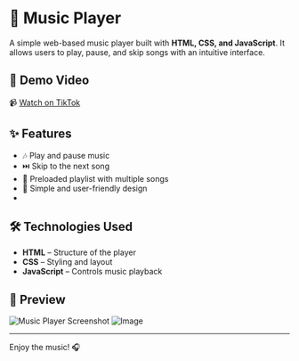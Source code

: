 # 🎵 Music Player

A simple web-based music player built with **HTML, CSS, and JavaScript**. It allows users to play, pause, and skip songs with an intuitive interface.

## 🎥 Demo Video  
📹 [Watch on TikTok](https://www.tiktok.com/@krelq/video/7430802821680811271) 

## ✨ Features
- 🎶 Play and pause music
- ⏭️ Skip to the next song
- 📃 Preloaded playlist with multiple songs
- 🎨 Simple and user-friendly design
- 

## 🛠 Technologies Used
- **HTML** – Structure of the player
- **CSS** – Styling and layout
- **JavaScript** – Controls music playback

## 📸 Preview
![Music Player Screenshot](https://github.com/user-attachments/assets/51d06776-6aea-424b-8d49-a1e8ac62c5a2)
![Image](https://github.com/user-attachments/assets/e001810a-ed0e-4b71-a668-d332380baf08)

---

Enjoy the music! 🎧

